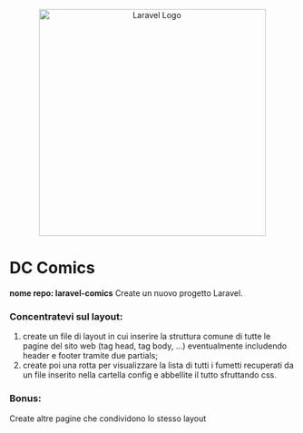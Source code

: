 <p align="center"><a href="https://laravel.com" target="_blank"><img src="https://raw.githubusercontent.com/laravel/art/master/logo-lockup/5%20SVG/2%20CMYK/1%20Full%20Color/laravel-logolockup-cmyk-red.svg" width="400" alt="Laravel Logo"></a></p>

# DC Comics

**nome repo: laravel-comics**
Create un nuovo progetto Laravel.

### Concentratevi sul layout:

1. create un file di layout in cui inserire la struttura comune di tutte le pagine del sito web (tag head, tag body, ...) eventualmente includendo header e footer tramite due partials;
2. create poi una rotta per visualizzare la lista di tutti i fumetti recuperati da un file inserito nella cartella config e abbellite il tutto sfruttando css.

### Bonus:

Create altre pagine che condividono lo stesso layout
